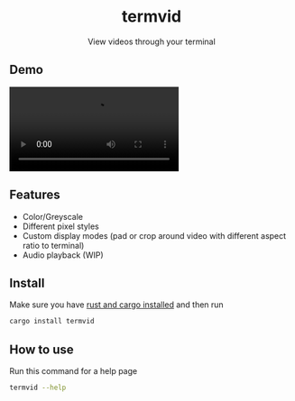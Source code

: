 <div style="text-align: center;">
<h1>termvid</h1>
<p>View videos through your terminal</p>
</div>

## Demo

<video src="https://filebin.swz.works/api/file/F0Y8fBVdX2M"></video>

## Features

* Color/Greyscale
* Different pixel styles
* Custom display modes (pad or crop around video with different aspect ratio to terminal)
* Audio playback (WIP)

## Install

Make sure you have [rust and cargo installed](https://rustup.rs/) and then run 
```bash
cargo install termvid
```

## How to use
Run this command for a help page
```bash
termvid --help
```